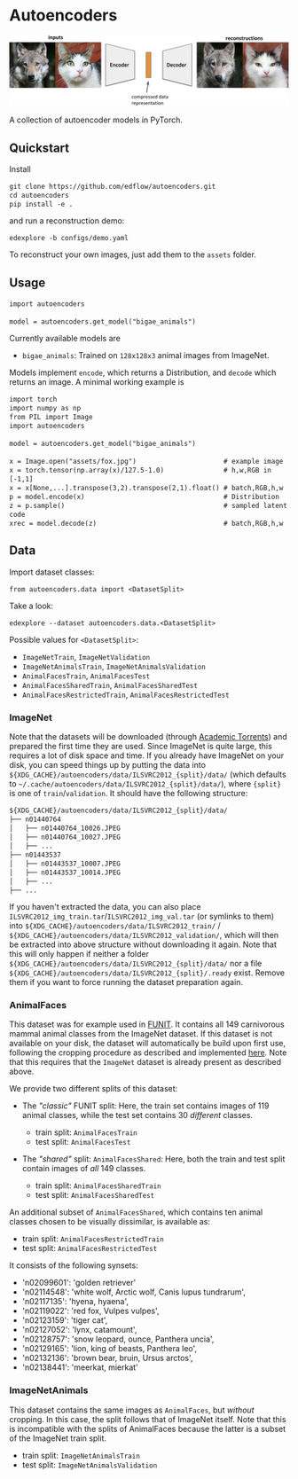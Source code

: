 # Autoencoders
![teaser](img/ae_teaser.png)

A collection of autoencoder models in PyTorch.

## Quickstart

Install

```
git clone https://github.com/edflow/autoencoders.git
cd autoencoders
pip install -e .
```

and run a reconstruction demo:

```
edexplore -b configs/demo.yaml
```

To reconstruct your own images, just add them to the `assets` folder.

## Usage

```
import autoencoders

model = autoencoders.get_model("bigae_animals")
```

Currently available models are

- `bigae_animals`: Trained on `128x128x3` animal images from ImageNet.

Models implement `encode`, which returns a Distribution, and `decode` which
returns an image. A minimal working example is

```
import torch
import numpy as np
from PIL import Image
import autoencoders

model = autoencoders.get_model("bigae_animals")

x = Image.open("assets/fox.jpg")                      # example image
x = torch.tensor(np.array(x)/127.5-1.0)               # h,w,RGB in [-1,1]
x = x[None,...].transpose(3,2).transpose(2,1).float() # batch,RGB,h,w
p = model.encode(x)                                   # Distribution
z = p.sample()                                        # sampled latent code
xrec = model.decode(z)                                # batch,RGB,h,w
```

## Data

Import dataset classes:

```
from autoencoders.data import <DatasetSplit>
```

Take a look:

```
edexplore --dataset autoencoders.data.<DatasetSplit>
```

Possible values for `<DatasetSplit>`:

- `ImageNetTrain`, `ImageNetValidation`
- `ImageNetAnimalsTrain`, `ImageNetAnimalsValidation`
- `AnimalFacesTrain`, `AnimalFacesTest`
- `AnimalFacesSharedTrain`, `AnimalFacesSharedTest`
- `AnimalFacesRestrictedTrain`, `AnimalFacesRestrictedTest`

### ImageNet

Note that the datasets will be downloaded (through [Academic
Torrents](http://academictorrents.com/)) and prepared the first time they are
used. Since ImageNet is quite large, this requires a lot of disk space and
time. If you already have ImageNet on your disk, you can speed things up by
putting the data into `${XDG_CACHE}/autoencoders/data/ILSVRC2012_{split}/data/`
(which defaults to `~/.cache/autoencoders/data/ILSVRC2012_{split}/data/`), where `{split}` is
one of `train`/`validation`. It should have the following structure:

```
${XDG_CACHE}/autoencoders/data/ILSVRC2012_{split}/data/
├── n01440764
│   ├── n01440764_10026.JPEG
│   ├── n01440764_10027.JPEG
│   ├── ...
├── n01443537
│   ├── n01443537_10007.JPEG
│   ├── n01443537_10014.JPEG
│   ├── ...
├── ...
```

If you haven't extracted the data, you can also place
`ILSVRC2012_img_train.tar`/`ILSVRC2012_img_val.tar` (or symlinks to them) into
`${XDG_CACHE}/autoencoders/data/ILSVRC2012_train/` /
`${XDG_CACHE}/autoencoders/data/ILSVRC2012_validation/`, which will then be
extracted into above structure without downloading it again.  Note that this
will only happen if neither a folder
`${XDG_CACHE}/autoencoders/data/ILSVRC2012_{split}/data/` nor a file
`${XDG_CACHE}/autoencoders/data/ILSVRC2012_{split}/.ready` exist. Remove them
if you want to force running the dataset preparation again.


### AnimalFaces
This dataset was for example used in [FUNIT](https://nvlabs.github.io/FUNIT/).
It contains all 149 carnivorous mammal animal classes from the ImageNet
dataset. If this dataset is not available on your disk, the dataset will
automatically be build upon first use, following the cropping procedure as
described and implemented [here](https://github.com/nvlabs/FUNIT/). Note that
this requires that the `ImageNet` dataset is already present as described
above.

We provide two different splits of this dataset:

- The *"classic"* FUNIT split: Here, the train set contains images of
    119 animal classes, while the test set contains 30 *different* classes.
    - train split: `AnimalFacesTrain`
    - test split: `AnimalFacesTest`

- The *"shared"* split: `AnimalFacesShared`: Here, both the train and test split contain images of
    *all* 149 classes.
    - train split: `AnimalFacesSharedTrain`
    - test split: `AnimalFacesSharedTest`

An additional subset of `AnimalFacesShared`, which contains ten animal classes
chosen to be visually dissimilar, is available as:

- train split: `AnimalFacesRestrictedTrain`
- test split: `AnimalFacesRestrictedTest`

It consists of the following synsets:

- 'n02099601': 'golden retriever'
- 'n02114548': 'white wolf, Arctic wolf, Canis lupus tundrarum',
- 'n02117135': 'hyena, hyaena',
- 'n02119022': 'red fox, Vulpes vulpes',
- 'n02123159': 'tiger cat',
- 'n02127052': 'lynx, catamount',
- 'n02128757': 'snow leopard, ounce, Panthera uncia',
- 'n02129165': 'lion, king of beasts, Panthera leo',
- 'n02132136': 'brown bear, bruin, Ursus arctos',
- 'n02138441': 'meerkat, mierkat'


### ImageNetAnimals
This dataset contains the same images as `AnimalFaces`, but *without* cropping.
In this case, the split follows that of ImageNet itself. Note that this is
incompatible with the splits of AnimalFaces because the latter is a subset of
the ImageNet train split.

- train split: `ImageNetAnimalsTrain`
- test split: `ImageNetAnimalsValidation`
